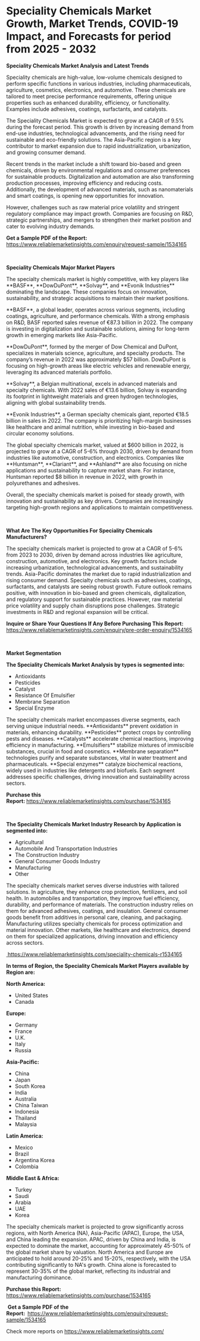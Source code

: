 <p><h1>Speciality Chemicals Market Growth, Market Trends, COVID-19 Impact, and Forecasts for period from 2025 - 2032</h1></p><p><strong>Speciality Chemicals Market Analysis and Latest Trends</strong></p>
<p><p>Speciality chemicals are high-value, low-volume chemicals designed to perform specific functions in various industries, including pharmaceuticals, agriculture, cosmetics, electronics, and automotive. These chemicals are tailored to meet precise performance requirements, offering unique properties such as enhanced durability, efficiency, or functionality. Examples include adhesives, coatings, surfactants, and catalysts.</p><p>The Speciality Chemicals Market is expected to grow at a CAGR of 9.5% during the forecast period. This growth is driven by increasing demand from end-use industries, technological advancements, and the rising need for sustainable and eco-friendly solutions. The Asia-Pacific region is a key contributor to market expansion due to rapid industrialization, urbanization, and growing consumer demand.</p><p>Recent trends in the market include a shift toward bio-based and green chemicals, driven by environmental regulations and consumer preferences for sustainable products. Digitalization and automation are also transforming production processes, improving efficiency and reducing costs. Additionally, the development of advanced materials, such as nanomaterials and smart coatings, is opening new opportunities for innovation.</p><p>However, challenges such as raw material price volatility and stringent regulatory compliance may impact growth. Companies are focusing on R&D, strategic partnerships, and mergers to strengthen their market position and cater to evolving industry demands.</p></p>
<p><strong>Get a Sample PDF of the Report:&nbsp;</strong> <a href="https://www.reliablemarketinsights.com/enquiry/request-sample/1534165?utm_campaign=1894&utm_medium=2&utm_source=Github&utm_content=ia&utm_term=26012025&utm_id=speciality-chemicals">https://www.reliablemarketinsights.com/enquiry/request-sample/1534165</a></p>
<p>&nbsp;</p>
<p><strong>Speciality Chemicals Major Market Players</strong></p>
<p><p>The specialty chemicals market is highly competitive, with key players like **BASF**, **DowDuPont**, **Solvay**, and **Evonik Industries** dominating the landscape. These companies focus on innovation, sustainability, and strategic acquisitions to maintain their market positions.</p><p>**BASF**, a global leader, operates across various segments, including coatings, agriculture, and performance chemicals. With a strong emphasis on R&D, BASF reported sales revenue of €87.3 billion in 2022. The company is investing in digitalization and sustainable solutions, aiming for long-term growth in emerging markets like Asia-Pacific.</p><p>**DowDuPont**, formed by the merger of Dow Chemical and DuPont, specializes in materials science, agriculture, and specialty products. The company’s revenue in 2022 was approximately $57 billion. DowDuPont is focusing on high-growth areas like electric vehicles and renewable energy, leveraging its advanced materials portfolio.</p><p>**Solvay**, a Belgian multinational, excels in advanced materials and specialty chemicals. With 2022 sales of €13.6 billion, Solvay is expanding its footprint in lightweight materials and green hydrogen technologies, aligning with global sustainability trends.</p><p>**Evonik Industries**, a German specialty chemicals giant, reported €18.5 billion in sales in 2022. The company is prioritizing high-margin businesses like healthcare and animal nutrition, while investing in bio-based and circular economy solutions.</p><p>The global specialty chemicals market, valued at $600 billion in 2022, is projected to grow at a CAGR of 5-6% through 2030, driven by demand from industries like automotive, construction, and electronics. Companies like **Huntsman**, **Clariant**, and **Ashland** are also focusing on niche applications and sustainability to capture market share. For instance, Huntsman reported $8 billion in revenue in 2022, with growth in polyurethanes and adhesives.</p><p>Overall, the specialty chemicals market is poised for steady growth, with innovation and sustainability as key drivers. Companies are increasingly targeting high-growth regions and applications to maintain competitiveness.</p></p>
<p>&nbsp;</p>
<p><strong>What Are The Key Opportunities For Speciality Chemicals Manufacturers?</strong></p>
<p><p>The specialty chemicals market is projected to grow at a CAGR of 5-6% from 2023 to 2030, driven by demand across industries like agriculture, construction, automotive, and electronics. Key growth factors include increasing urbanization, technological advancements, and sustainability trends. Asia-Pacific dominates the market due to rapid industrialization and rising consumer demand. Specialty chemicals such as adhesives, coatings, surfactants, and catalysts are seeing robust growth. Future outlook remains positive, with innovation in bio-based and green chemicals, digitalization, and regulatory support for sustainable practices. However, raw material price volatility and supply chain disruptions pose challenges. Strategic investments in R&D and regional expansion will be critical.</p></p>
<p><strong>Inquire or Share Your Questions If Any Before Purchasing This Report:</strong> <a href="https://www.reliablemarketinsights.com/enquiry/pre-order-enquiry/1534165?utm_campaign=1894&utm_medium=2&utm_source=Github&utm_content=ia&utm_term=26012025&utm_id=speciality-chemicals">https://www.reliablemarketinsights.com/enquiry/pre-order-enquiry/1534165</a></p>
<p>&nbsp;</p>
<p><strong>Market Segmentation</strong></p>
<p><strong>The Speciality Chemicals Market Analysis by types is segmented into:</strong></p>
<p><ul><li>Antioxidants</li><li>Pesticides</li><li>Catalyst</li><li>Resistance Of Emulsifier</li><li>Membrane Separation</li><li>Special Enzyme</li></ul></p>
<p><p>The specialty chemicals market encompasses diverse segments, each serving unique industrial needs. **Antioxidants** prevent oxidation in materials, enhancing durability. **Pesticides** protect crops by controlling pests and diseases. **Catalysts** accelerate chemical reactions, improving efficiency in manufacturing. **Emulsifiers** stabilize mixtures of immiscible substances, crucial in food and cosmetics. **Membrane separation** technologies purify and separate substances, vital in water treatment and pharmaceuticals. **Special enzymes** catalyze biochemical reactions, widely used in industries like detergents and biofuels. Each segment addresses specific challenges, driving innovation and sustainability across sectors.</p></p>
<p><strong>Purchase this Report:&nbsp;</strong><a href="https://www.reliablemarketinsights.com/purchase/1534165?utm_campaign=1894&utm_medium=2&utm_source=Github&utm_content=ia&utm_term=26012025&utm_id=speciality-chemicals">https://www.reliablemarketinsights.com/purchase/1534165</a></p>
<p>&nbsp;</p>
<p><strong>The Speciality Chemicals Market Industry Research by Application is segmented into:</strong></p>
<p><ul><li>Agricultural</li><li>Automobile And Transportation Industries</li><li>The Construction Industry</li><li>General Consumer Goods Industry</li><li>Manufacturing</li><li>Other</li></ul></p>
<p><p>The specialty chemicals market serves diverse industries with tailored solutions. In agriculture, they enhance crop protection, fertilizers, and soil health. In automobiles and transportation, they improve fuel efficiency, durability, and performance of materials. The construction industry relies on them for advanced adhesives, coatings, and insulation. General consumer goods benefit from additives in personal care, cleaning, and packaging. Manufacturing utilizes specialty chemicals for process optimization and material innovation. Other markets, like healthcare and electronics, depend on them for specialized applications, driving innovation and efficiency across sectors.</p></p>
<p><a href="https://www.reliablemarketinsights.com/speciality-chemicals-r1534165?utm_campaign=1894&utm_medium=2&utm_source=Github&utm_content=ia&utm_term=26012025&utm_id=speciality-chemicals">&nbsp;https://www.reliablemarketinsights.com/speciality-chemicals-r1534165</a></p>
<p><strong>In terms of Region, the Speciality Chemicals Market Players available by Region are:</strong></p>
<p>
    <p> <strong> North America: </strong>
        <ul>
            <li>United States</li>
            <li>Canada</li>
        </ul>
        </p> 
    <p> <strong> Europe: </strong>
        <ul>
            <li>Germany</li>
            <li>France</li>
            <li>U.K.</li>
            <li>Italy</li>
            <li>Russia</li>
        </ul>
        </p> 
    <p> <strong> Asia-Pacific: </strong>
        <ul>
            <li>China</li>
            <li>Japan</li>
            <li>South Korea</li>
            <li>India</li>
            <li>Australia</li>
            <li>China Taiwan</li>
            <li>Indonesia</li>
            <li>Thailand</li>
            <li>Malaysia</li>
        </ul>
        </p> 
    <p> <strong> Latin America: </strong>
        <ul>
            <li>Mexico</li>
            <li>Brazil</li>
            <li>Argentina Korea</li>
            <li>Colombia</li>
        </ul>
        </p> 
    <p> <strong> Middle East & Africa: </strong>
        <ul>
            <li>Turkey</li>
            <li>Saudi</li>
            <li>Arabia</li>
            <li>UAE</li>
            <li>Korea</li>
        </ul>
    </p>
    </p>
<p><p>The specialty chemicals market is projected to grow significantly across regions, with North America (NA), Asia-Pacific (APAC), Europe, the USA, and China leading the expansion. APAC, driven by China and India, is expected to dominate the market, accounting for approximately 45-50% of the global market share by valuation. North America and Europe are anticipated to hold around 20-25% and 15-20%, respectively, with the USA contributing significantly to NA's growth. China alone is forecasted to represent 30-35% of the global market, reflecting its industrial and manufacturing dominance.</p></p>
<p><strong>Purchase this Report: </strong><a href="https://www.reliablemarketinsights.com/purchase/1534165?utm_campaign=1894&utm_medium=2&utm_source=Github&utm_content=ia&utm_term=26012025&utm_id=speciality-chemicals">https://www.reliablemarketinsights.com/purchase/1534165</a></p>
<p>&nbsp;<strong>Get a Sample PDF of the Report:&nbsp;&nbsp;</strong><a href="https://www.reliablemarketinsights.com/enquiry/request-sample/1534165?utm_campaign=1894&utm_medium=2&utm_source=Github&utm_content=ia&utm_term=26012025&utm_id=speciality-chemicals">https://www.reliablemarketinsights.com/enquiry/request-sample/1534165</a></p>
<p><strong></strong></p>
<p>Check more reports on <a href="https://www.reliablemarketinsights.com/?utm_campaign=1894&utm_medium=2&utm_source=Github&utm_content=ia&utm_term=26012025&utm_id=speciality-chemicals">https://www.reliablemarketinsights.com/</a></p>